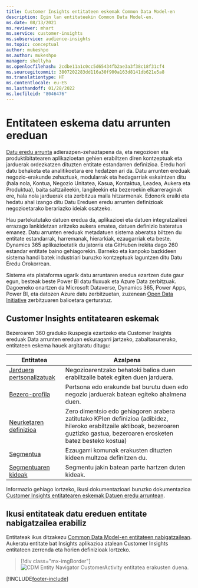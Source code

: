 ```yaml
---
title: Customer Insights entitateen eskemak Common Data Model-en
description: Egin lan entitateekin Common Data Model-en.
ms.date: 08/13/2021
ms.reviewer: mhart
ms.service: customer-insights
ms.subservice: audience-insights
ms.topic: conceptual
author: mukeshpo
ms.author: mukeshpo
manager: shellyha
ms.openlocfilehash: 2cdbe11a1c0cc5d65434fb2ae3a3f38c18f31cf4
ms.sourcegitcommit: 3807202283dd116a30f900a163d8141db621e5a8
ms.translationtype: HT
ms.contentlocale: eu-ES
ms.lasthandoff: 01/28/2022
ms.locfileid: "8046476"
---
```

# <a name="entity-schemas-in-common-data-model"></a>Entitateen eskema datu arrunten ereduan



[Datu eredu arrunta](/common-data-model/) adierazpen-zehaztapena da, eta negozioen eta produktibitatearen aplikazioetan gehien erabiltzen diren kontzeptuak eta jarduerak ordezkatzen dituzten entitate estandarren definizioa. Eredu hori datu behaketa eta analitikoetara ere hedatzen ari da. Datu arrunten ereduak negozio-erakunde zehaztuak, modularrak eta hedagarriak eskaintzen ditu (hala nola, Kontua, Negozio Unitatea, Kasua, Kontaktua, Leadea, Aukera eta Produktua), baita saltzaileekin, langileekin eta bezeroekin elkarreraginak ere, hala nola jarduerak eta zerbitzua maila hitzarmenak. Edonork eraiki eta hedatu ahal izango ditu Datu Ereduen eredu arrunten definizioak negozioetarako berariazko ideiak osatzeko.

Hau partekatutako datuen eredua da, aplikazioei eta datuen integratzaileei errazago lankidetzan aritzeko aukera ematea, datuen definizio bateratua emanez. Datu arrunten ereduak metadatuen sistema aberatsa biltzen du entitate estandarrak, harremanak, hierarkiak, ezaugarriak eta beste. Dynamics 365 aplikazioetatik du jatorria eta GitHuben irekita dago 260 estandar entitate baino gehiagorekin. Barneko eta kanpoko bazkideen sistema handi batek industriari buruzko kontzeptuak laguntzen ditu Datu Eredu Orokorrean.

Sistema eta plataforma ugarik datu arruntaren eredua ezartzen dute gaur egun, besteak beste Power BI datu fluxuak eta Azure Data zerbitzuak. Dagoeneko onartzen da Microsoft Dataverse, Dynamics 365, Power Apps, Power BI, eta datozen Azure datu zerbitzuetan, zuzenean [Open Data Initiative](https://www.microsoft.com/open-data-initiative) zerbitzuaren balioetara gerturatuz.

## <a name="customer-insights-entity-schemas"></a>Customer Insights entitatearen eskemak

Bezeroaren 360 graduko ikuspegia ezartzeko eta Customer Insights ereduak Data arrunten ereduan eskuragarri jartzeko, zabaltasunerako, entitateen eskema hauek argitaratu ditugu:

| Entitatea | Azalpena |
|---------|---------|
|[Jarduera pertsonalizatuak](/common-data-model/schema/core/applicationcommon/foundationcommon/crmcommon/solutions/customerinsights/customeractivity) | Negozioarentzako behatoki balioa duen erabiltzaile batek egiten duen jarduera. |
|[Bezero-profila](/common-data-model/schema/core/applicationcommon/foundationcommon/crmcommon/solutions/customerinsights/customerprofile) | Pertsona edo erakunde bat burutu duen edo negozio jarduerak batean egiteko ahalmena duen. |
|[Neurketaren definizioa](/common-data-model/schema/core/applicationcommon/foundationcommon/crmcommon/solutions/customerinsights/measuredefinition) | Zero dimentsio edo gehiagoren arabera zatitutako KPIen definizioa (adibidez, hileroko erabiltzaile aktiboak, bezeroaren guztizko gastua, bezeroaren erosketen batez besteko kostua) |
|[Segmentua](/common-data-model/schema/core/applicationcommon/foundationcommon/crmcommon/solutions/customerinsights/segment) | Ezaugarri komunak erakusten dituzten kideen multzoa definitzen du. |
|[Segmentuaren kideak](/common-data-model/schema/core/applicationcommon/foundationcommon/crmcommon/solutions/customerinsights/segmentmembership) | Segmentu jakin batean parte hartzen duten kideak. |

Informazio gehiago lortzeko, ikusi dokumentazioari buruzko dokumentazioa [Customer Insights entitatearen eskemak Datuen eredu arruntean](/common-data-model/schema/core/applicationcommon/foundationcommon/crmcommon/solutions/customerinsights/overview).

## <a name="view-entities-using-the-common-data-model-entity-navigator"></a>Ikusi entitateak datu ereduen entitate nabigatzailea erabiliz

Entitateak ikus ditzakezu [Common Data Model-en entitateen nabigatzailean](https://microsoft.github.io/CDM/). Aukeratu entitate bat Insights aplikazioa atalean Customer Insights entitateen zerrenda eta horien definizioak lortzeko.
> [!div class="mx-imgBorder"]
> ![CDM Entity Navigator CustomerActivity entitatea erakusten duena.](media/CDM-entity-navigator.png "CDM Entity Navigator CustomerActivity entitatea erakusten duena")


[!INCLUDE[footer-include](../includes/footer-banner.md)]
